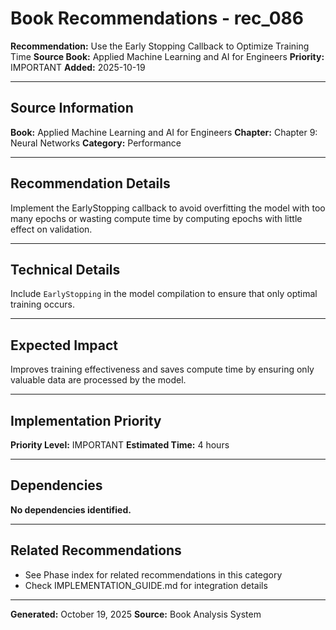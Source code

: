 # Book Recommendations - rec_086

**Recommendation:** Use the Early Stopping Callback to Optimize Training Time
**Source Book:** Applied Machine Learning and AI for Engineers
**Priority:** IMPORTANT
**Added:** 2025-10-19

---

## Source Information

**Book:** Applied Machine Learning and AI for Engineers
**Chapter:** Chapter 9: Neural Networks
**Category:** Performance

---

## Recommendation Details

Implement the EarlyStopping callback to avoid overfitting the model with too many epochs or wasting compute time by computing epochs with little effect on validation.

---

## Technical Details

Include `EarlyStopping` in the model compilation to ensure that only optimal training occurs.

---

## Expected Impact

Improves training effectiveness and saves compute time by ensuring only valuable data are processed by the model.

---

## Implementation Priority

**Priority Level:** IMPORTANT
**Estimated Time:** 4 hours

---

## Dependencies

**No dependencies identified.**

---

## Related Recommendations

- See Phase index for related recommendations in this category
- Check IMPLEMENTATION_GUIDE.md for integration details

---

**Generated:** October 19, 2025
**Source:** Book Analysis System
